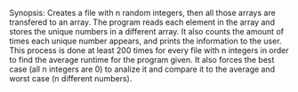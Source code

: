 Synopsis: Creates a file with n random integers, then all those arrays are transfered to an array. The program reads each element in the array and stores the unique numbers in a different array. It also counts the amount of times each unique number appears, and prints the information to the user. This process is done at least 200 times for every file with n integers in order to find the average runtime for the program given. It also forces the best case (all n integers are 0) to analize it and compare it to the average and worst case (n different numbers).
